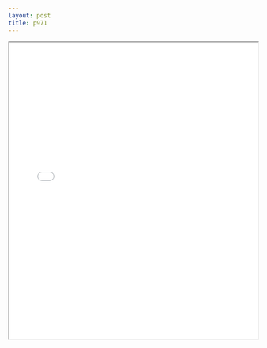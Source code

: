 ```yaml
---
layout: post
title: p971
---
```


<div class="pdf-container">
<iframe src="/ea/assets/pdfs/pubs.n.ins/p971.pdf" height="600" width="100%" allowFullScreen="true"></iframe>
</div>

